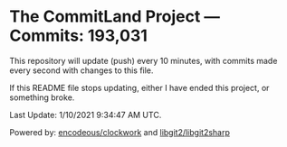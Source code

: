 # The CommitLand Project — Commits: 193,031

This repository will update (push) every 10 minutes, with commits made every second with changes to this file.

If this README file stops updating, either I have ended this project, or something broke.

Last Update: 1/10/2021 9:34:47 AM UTC.

Powered by: [encodeous/clockwork](https://github.com/encodeous/clockwork) and [libgit2/libgit2sharp](https://github.com/libgit2/libgit2sharp)